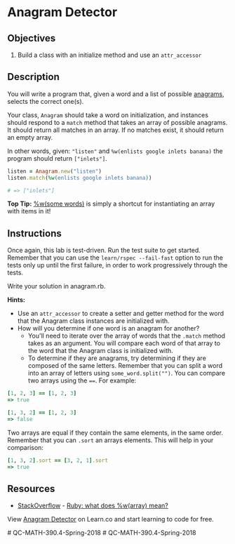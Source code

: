 # Anagram Detector

## Objectives

1. Build a class with an initialize method and use an `attr_accessor`

## Description

You will write a program that, given a word and a list of possible [anagrams](http://www.dictionary.com/browse/anagram), selects the correct one(s).

Your class, `Anagram` should take a word on initialization, and instances should respond to a `match` method that takes an array of possible anagrams. It should return all matches in an array. If no matches exist, it should return an empty array.

In other words, given: `"listen"` and `%w(enlists google inlets banana)` the program should return `["inlets"]`.

```ruby
listen = Anagram.new("listen")
listen.match(%w(enlists google inlets banana))

# => ["inlets"]
```
**Top Tip:** [%w(some words)](http://stackoverflow.com/questions/1274675/ruby-what-does-warray-mean) is simply a shortcut for instantiating an array with items in it!

## Instructions

Once again, this lab is test-driven. Run the test suite to get started. Remember that you can use the `learn/rspec --fail-fast` option to run the tests only up until the first failure, in order to work progressively through the tests. 

Write your solution in anagram.rb. 

**Hints:**

* Use an `attr_accessor` to create a setter and getter method for the word that the Anagram class instances are initialized with. 
* How will you determine if one word is an anagram for another? 
  * You'll need to iterate over the array of words that the `.match` method takes as an argument. You will compare each word of that array to the word that the Anagram class is initialized with. 
  * To determine if they are anagrams, try determining if they are composed of the same letters. Remember that you can split a word into an array of letters using `some_word.split("")`. You can compare two arrays using the `==`. For example: 

```ruby
[1, 2, 3] == [1, 2, 3]
=> true

[1, 3, 2] == [1, 2, 3]
=> false
```

Two arrays are equal if they contain the same elements, in the same order. Remember that you can `.sort` an arrays elements. This will help in your comparison: 

```ruby
[1, 3, 2].sort == [3, 2, 1].sort
=> true
``` 

## Resources
* [StackOverflow](http://stackoverflow.com/) - [Ruby: what does %w(array) mean?](http://stackoverflow.com/questions/1274675/ruby-what-does-warray-mean)

<p data-visibility='hidden'>View <a href='https://learn.co/lessons/anagram-detector' title='Anagram Detector'>Anagram Detector</a> on Learn.co and start learning to code for free.</p>
# QC-MATH-390.4-Spring-2018
# QC-MATH-390.4-Spring-2018
